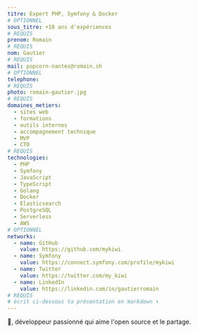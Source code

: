 ```yaml
---
titre: Expert PHP, Symfony & Docker
# OPTIONNEL
sous_titre: +10 ans d'expériences
# REQUIS
prenom: Romain
# REQUIS
nom: Gautier
# REQUIS
mail: popcorn-nantes@romain.sh
# OPTIONNEL
telephone:
# REQUIS
photo: romain-gautier.jpg
# REQUIS
domaines_metiers:
  - sites web
  - formations
  - outils internes
  - accompagnement technique
  - MVP
  - CTO
# REQUIS
technologies:
  - PHP
  - Symfony
  - JavaScript
  - TypeScript
  - Golang
  - Docker
  - Elasticsearch
  - PostgreSQL
  - Serverless
  - AWS
# OPTIONNEL
networks:
  - name: GitHub
    value: https://github.com/mykiwi
  - name: Symfony
    value: https://connect.symfony.com/profile/mykiwi
  - name: Twitter
    value: https://twitter.com/my_kiwi
  - name: LinkedIn
    value: https://linkedin.com/in/gautierromain
# REQUIS
# écrit ci-dessous ta présentation en markdown ⬇️
---
```


👋, développeur passionné qui aime l'open source et le partage.
